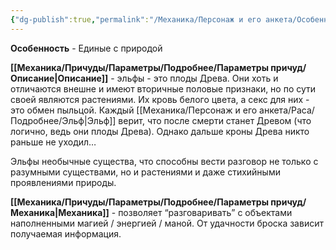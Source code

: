 ```yaml
---
{"dg-publish":true,"permalink":"/Механика/Персонаж и его анкета/Особенности расы/Единые с природой/","noteIcon":"","created":"2025-08-21T13:47:45.474+03:00","updated":"2025-09-03T18:08:20.113+03:00"}
---
```


**Особенность** - Единые с природой

**[[Механика/Причуды/Параметры/Подробнее/Параметры причуд/Описание\|Описание]]** - эльфы - это плоды Древа. Они хоть и отличаются внешне и имеют вторичные половые признаки, но по сути своей являются растениями. Их кровь белого цвета, а секс для них - это обмен пыльцой. Каждый [[Механика/Персонаж и его анкета/Раса/Подробнее/Эльф\|Эльф]] верит, что после смерти станет Древом (что логично, ведь они плоды Древа). Однако дальше кроны Древа никто раньше не уходил… 

Эльфы необычные существа, что способны вести разговор не только с разумными существами, но и растениями и даже стихийными проявлениями природы. 

**[[Механика/Причуды/Параметры/Подробнее/Параметры причуд/Механика\|Механика]]** - позволяет “разговаривать” с объектами наполненными магией / энергией / маной. От удачности броска зависит получаемая информация. 
